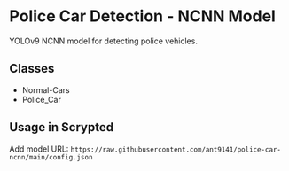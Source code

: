 # Police Car Detection - NCNN Model

YOLOv9 NCNN model for detecting police vehicles.

## Classes
- Normal-Cars
- Police_Car

## Usage in Scrypted
Add model URL: `https://raw.githubusercontent.com/ant9141/police-car-ncnn/main/config.json`
